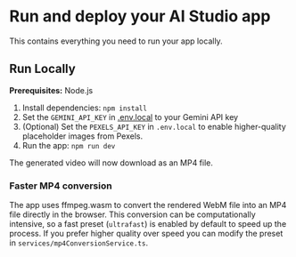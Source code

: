 # Run and deploy your AI Studio app

This contains everything you need to run your app locally.

## Run Locally

**Prerequisites:**  Node.js


1. Install dependencies:
   `npm install`
2. Set the `GEMINI_API_KEY` in [.env.local](.env.local) to your Gemini API key
3. (Optional) Set the `PEXELS_API_KEY` in `.env.local` to enable higher-quality
   placeholder images from Pexels.
4. Run the app:
   `npm run dev`

The generated video will now download as an MP4 file.

### Faster MP4 conversion

The app uses ffmpeg.wasm to convert the rendered WebM file into an MP4 file
directly in the browser. This conversion can be computationally intensive, so a
fast preset (`ultrafast`) is enabled by default to speed up the process. If you
prefer higher quality over speed you can modify the preset in
`services/mp4ConversionService.ts`.
